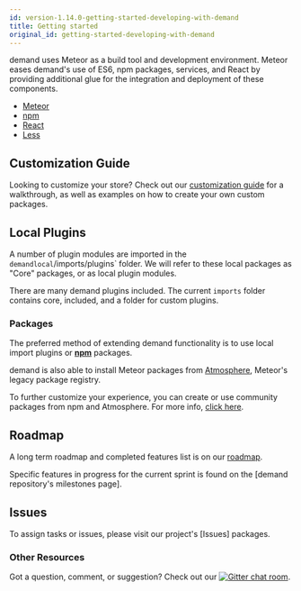 ```yaml
---
id: version-1.14.0-getting-started-developing-with-demand
title: Getting started
original_id: getting-started-developing-with-demand
---
```

    
demand uses Meteor as a build tool and development environment. Meteor eases demand's use of ES6, npm packages, services, and React by providing additional glue for the integration and deployment of these components.

- [Meteor](https://www.meteor.com/developers)
- [npm](https://www.npmjs.com/)
- [React](https://reactjs.org/)
- [Less](http://guide.meteor.com/build-tool.html#less)

## Customization Guide

Looking to customize your store? Check out our [customization guide](tutorial.md) for a walkthrough, as well as examples on how to create your own custom packages.

## Local Plugins

A number of plugin modules are imported in the `demandlocal`/imports/plugins` folder. We will refer to these local packages as "Core" packages, or as local plugin modules.

There are many demand plugins included. The current `imports` folder contains core, included, and a folder for custom plugins.

### Packages

The preferred method of extending demand functionality is to use local import plugins or [**npm**](https://www.npmjs.com/) packages.

demand is also able to install Meteor packages from [Atmosphere](https://atmospherejs.com/), Meteor's legacy package registry.

To further customize your experience, you can create or use community packages from npm and Atmosphere. For more info, [click here](https://guide.meteor.com/atmosphere-vs-npm.html).

## Roadmap

A long term roadmap and completed features list is on our [roadmap](https://demandcluster.com/roadmap).

Specific features in progress for the current sprint is found on the [demand repository's milestones page].

## Issues

To assign tasks or issues, please visit our project's [Issues] packages.

### Other Resources

Got a question, comment, or suggestion? Check out our [![Gitter chat room](https://badges.gitter.im/JoinChat.svg)](https://gitter.im/demandcluster/demandtm_source=badge&utm_medium=badge&utm_campaign=pr-badge&utm_content=badge).
